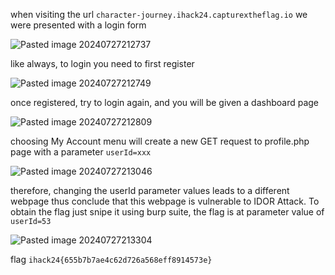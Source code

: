 when visiting the url `character-journey.ihack24.capturextheflag.io` we were presented with a login form

![Pasted image 20240727212737](https://github.com/user-attachments/assets/c6e79f03-e148-446b-83a8-1d0462f3e440)

like always, to login you need to first register

![Pasted image 20240727212749](https://github.com/user-attachments/assets/1c21485c-a979-4338-99d6-27a556468aab)

once registered, try to login again, and you will be given a dashboard page 

![Pasted image 20240727212809](https://github.com/user-attachments/assets/40f7cbc7-c47f-4d5d-824c-b7621303eeff)

choosing My Account menu will create a new GET request to profile.php page with a parameter `userId=xxx`

![Pasted image 20240727213046](https://github.com/user-attachments/assets/6585e87e-567a-4e9b-94c5-0459a252a8f9)

therefore, changing the userId parameter values leads to a different webpage thus conclude that this webpage is vulnerable to IDOR Attack. To obtain the flag just snipe it using burp suite, the flag is at parameter value of `userId=53`

![Pasted image 20240727213304](https://github.com/user-attachments/assets/281ecd36-6676-4acc-836a-0f446dfc4ecb)

flag `ihack24{655b7b7ae4c62d726a568eff8914573e}`
